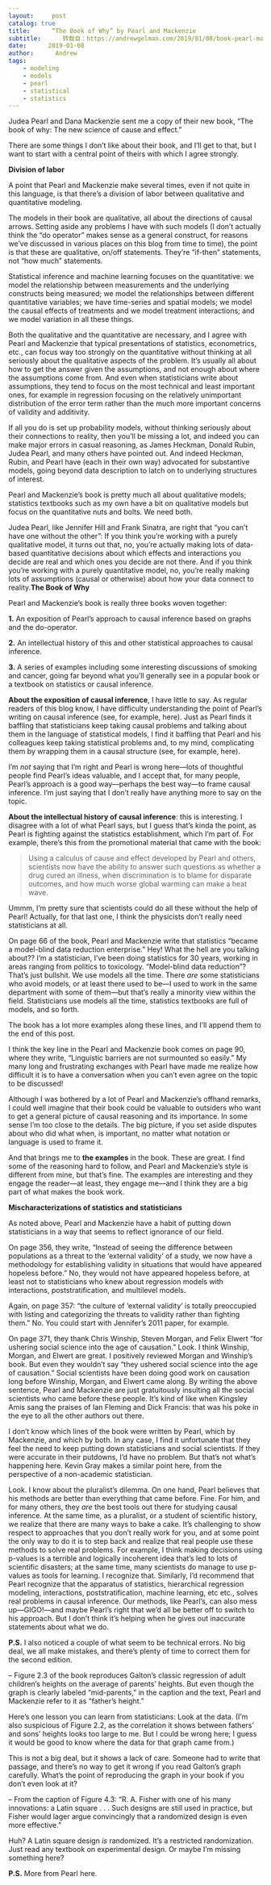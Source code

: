 ```yaml
---
layout:     post
catalog: true
title:      “The Book of Why” by Pearl and Mackenzie
subtitle:      转载自：https://andrewgelman.com/2019/01/08/book-pearl-mackenzie/
date:      2019-01-08
author:      Andrew
tags:
    - modeling
    - models
    - pearl
    - statistical
    - statistics
---
```





Judea Pearl and Dana Mackenzie sent me a copy of their new book, “The book of why: The new science of cause and effect.”

There are some things I don’t like about their book, and I’ll get to that, but I want to start with a central point of theirs with which I agree strongly.

**Division of labor**

A point that Pearl and Mackenzie make several times, even if not quite in this language, is that there’s a division of labor between qualitative and quantitative modeling.

The models in their book are qualitative, all about the directions of causal arrows. Setting aside any problems I have with such models (I don’t actually think the “do operator” makes sense as a general construct, for reasons we’ve discussed in various places on this blog from time to time), the point is that these are qualitative, on/off statements. They’re “if-then” statements, not “how much” statements.

Statistical inference and machine learning focuses on the quantitative: we model the relationship between measurements and the underlying constructs being measured; we model the relationships between different quantitative variables; we have time-series and spatial models; we model the causal effects of treatments and we model treatment interactions; and we model variation in all these things.

Both the qualitative and the quantitative are necessary, and I agree with Pearl and Mackenzie that typical presentations of statistics, econometrics, etc., can focus way too strongly on the quantitative without thinking at all seriously about the qualitative aspects of the problem. It’s usually all about how to get the answer given the assumptions, and not enough about where the assumptions come from. And even when statisticians write about assumptions, they tend to focus on the most technical and least important ones, for example in regression focusing on the relatively unimportant distribution of the error term rather than the much more important concerns of validity and additivity.

If all you do is set up probability models, without thinking seriously about their connections to reality, then you’ll be missing a lot, and indeed you can make major errors in casual reasoning, as James Heckman, Donald Rubin, Judea Pearl, and many others have pointed out. And indeed Heckman, Rubin, and Pearl have (each in their own way) advocated for substantive models, going beyond data description to latch on to underlying structures of interest.

Pearl and Mackenzie’s book is pretty much all about qualitative models; statistics textbooks such as my own have a bit on qualitative models but focus on the quantitative nuts and bolts. We need both.

Judea Pearl, like Jennifer Hill and Frank Sinatra, are right that “you can’t have one without the other”: If you think you’re working with a purely qualitative model, it turns out that, no, you’re actually making lots of data-based quantitative decisions about which effects and interactions you decide are real and which ones you decide are not there. And if you think you’re working with a purely quantitative model, no, you’re really making lots of assumptions (causal or otherwise) about how your data connect to reality.**The Book of Why**

Pearl and Mackenzie’s book is really three books woven together:

**1.** An exposition of Pearl’s approach to causal inference based on graphs and the do-operator.

**2.** An intellectual history of this and other statistical approaches to causal inference.

**3.** A series of examples including some interesting discussions of smoking and cancer, going far beyond what you’ll generally see in a popular book or a textbook on statistics or causal inference.

**About the exposition of causal inference**, I have little to say. As regular readers of this blog know, I have difficulty understanding the point of Pearl’s writing on causal inference (see, for example, here). Just as Pearl finds it baffling that statisticians keep taking causal problems and talking about them in the language of statistical models, I find it baffling that Pearl and his colleagues keep taking statistical problems and, to my mind, complicating them by wrapping them in a causal structure (see, for example, here).

I’m *not* saying that I’m right and Pearl is wrong here—lots of thoughtful people find Pearl’s ideas valuable, and I accept that, for many people, Pearl’s approach is a good way—perhaps the best way—to frame causal inference. I’m just saying that I don’t really have anything more to say on the topic.

**About the intellectual history of causal inference**: this is interesting. I disagree with a lot of what Pearl says, but I guess that’s kinda the point, as Pearl is fighting against the statistics establishment, which I’m part of. For example, there’s this from the promotional material that came with the book:

> Using a calculus of cause and effect developed by Pearl and others, scientists now have the ability to answer such questions as whether a drug cured an illness, when discrimination is to blame for disparate outcomes, and how much worse global warming can make a heat wave.

Ummm, I’m pretty sure that scientists could do all these without the help of Pearl! Actually, for that last one, I think the physicists don’t really need statisticians at all.

On page 66 of the book, Pearl and Mackenzie write that statistics “became a model-blind data reduction enterprise.” Hey! What the hell are you talking about?? I’m a statistician, I’ve been doing statistics for 30 years, working in areas ranging from politics to toxicology. “Model-blind data reduction”? That’s just bullshit. We use models all the time. There *are* some statisticians who avoid models, or at least there used to be—I used to work in the same department with some of them—but that’s really a minority view within the field. Statisticians use models all the time, statistics textbooks are full of models, and so forth.

The book has a lot more examples along these lines, and I’ll append them to the end of this post.

I think the key line in the Pearl and Mackenzie book comes on page 90, where they write, “Linguistic barriers are not surmounted so easily.” My many long and frustrating exchanges with Pearl have made me realize how difficult it is to have a conversation when you can’t even agree on the topic to be discussed!

Although I was bothered by a lot of Pearl and Mackenzie’s offhand remarks, I could well imagine that their book could be valuable to outsiders who want to get a general picture of causal reasoning and its importance. In some sense I’m too close to the details. The big picture, if you set aside disputes about who did what when, is important, no matter what notation or language is used to frame it.

And that brings me to **the examples** in the book. These are great. I find some of the reasoning hard to follow, and Pearl and Mackenzie’s style is different from mine, but that’s fine. The examples are interesting and they engage the reader—at least, they engage me—and I think they are a big part of what makes the book work.

**Mischaracterizations of statistics and statisticians**

As noted above, Pearl and Mackenzie have a habit of putting down statisticians in a way that seems to reflect ignorance of our field.

On page 356, they write, “Instead of seeing the difference between populations as a threat to the ‘external validity’ of a study, we now have a methodology for establishing validity in situations that would have appeared hopeless before.” No, they would not have appeared hopeless before, at least not to statisticians who knew about regression models with interactions, poststratification, and multilevel models.

Again, on page 357: “the culture of ‘external validity’ is totally preoccupied with listing and categorizing the threats to validity rather than fighting them.” No. You could start with Jennifer’s 2011 paper, for example.

On page 371, they thank Chris Winship, Steven Morgan, and Felix Elwert “for ushering social science into the age of causation.” Look. I think Winship, Morgan, and Elwert are great. I positively reviewed Morgan and Winship’s book. But even they wouldn’t say “they ushered social science into the age of causation.” Social scientists have been doing good work on causation long before Winship, Morgan, and Elwert came along. By writing the above sentence, Pearl and Mackenzie are just gratuitously insulting all the social scientists who came before these people. It’s kind of like when Kingsley Amis sang the praises of Ian Fleming and Dick Francis: that was his poke in the eye to all the other authors out there.

I don’t know which lines of the book were written by Pearl, which by Mackenzie, and which by both. In any case, I find it unfortunate that they feel the need to keep putting down statisticians and social scientists. If they were accurate in their putdowns, I’d have no problem. But that’s not what’s happening here. Kevin Gray makes a similar point here, from the perspective of a non-academic statistician.

Look. I know about the pluralist’s dilemma. On one hand, Pearl believes that his methods are better than everything that came before. Fine. For him, and for many others, they *are* the best tools out there for studying causal inference. At the same time, as a pluralist, or a student of scientific history, we realize that there are many ways to bake a cake. It’s challenging to show respect to approaches that you don’t really work for you, and at some point the only way to do it is to step back and realize that real people use these methods to solve real problems. For example, I think making decisions using p-values is a terrible and logically incoherent idea that’s led to lots of scientific disasters; at the same time, many scientists do manage to use p-values as tools for learning. I recognize that. Similarly, I’d recommend that Pearl recognize that the apparatus of statistics, hierarchical regression modeling, interactions, poststratification, machine learning, etc etc., solves real problems in causal inference. Our methods, like Pearl’s, can also mess up—GIGO!—and maybe Pearl’s right that we’d all be better off to switch to his approach. But I don’t think it’s helping when he gives out inaccurate statements about what we do.

**P.S.** I also noticed a couple of what seem to be technical errors. No big deal, we all make mistakes, and there’s plenty of time to correct them for the second edition.

– Figure 2.3 of the book reproduces Galton’s classic regression of adult children’s heights on the average of parents’ heights. But even though the graph is clearly labeled “mid-parents,” in the caption and the text, Pearl and Mackenzie refer to it as “father’s height.”

Here’s one lesson you can learn from statisticians: Look at the data. (I’m also suspicious of Figure 2.2, as the correlation it shows between fathers’ and sons’ heights looks too large to me. But I could be wrong here; I guess it would be good to know where the data for that graph came from.)

This is not a big deal, but it shows a lack of care. Someone had to write that passage, and there’s no way to get it wrong if you read Galton’s graph carefully. What’s the point of reproducing the graph in your book if you don’t even look at it?

– From the caption of Figure 4.3: “R. A. Fisher with one of his many innovations: a Latin square . . . Such designs are still used in practice, but Fisher would lager argue convincingly that a randomized design is even more effective.”

Huh? A Latin square design *is* randomized. It’s a restricted randomization. Just read any textbook on experimental design. Or maybe I’m missing something here?

**P.S.** More from Pearl here.




